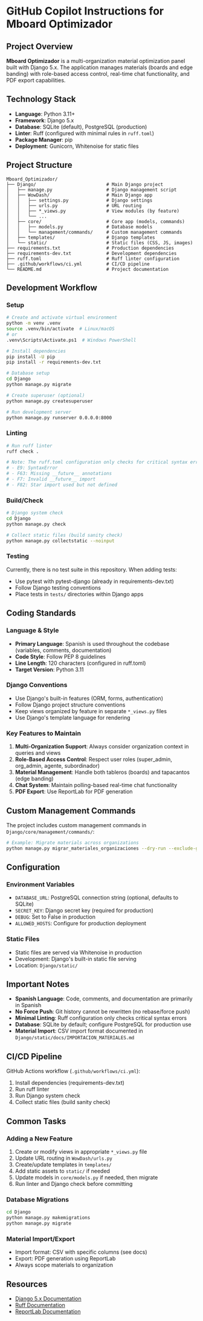 # GitHub Copilot Instructions for Mboard Optimizador

## Project Overview

**Mboard Optimizador** is a multi-organization material optimization panel built with Django 5.x. The application manages materials (boards and edge banding) with role-based access control, real-time chat functionality, and PDF export capabilities.

## Technology Stack

- **Language**: Python 3.11+
- **Framework**: Django 5.x
- **Database**: SQLite (default), PostgreSQL (production)
- **Linter**: Ruff (configured with minimal rules in `ruff.toml`)
- **Package Manager**: pip
- **Deployment**: Gunicorn, Whitenoise for static files

## Project Structure

```
Mboard_Optimizador/
├── Django/                          # Main Django project
│   ├── manage.py                    # Django management script
│   ├── WowDash/                     # Main Django app
│   │   ├── settings.py              # Django settings
│   │   ├── urls.py                  # URL routing
│   │   ├── *_views.py               # View modules (by feature)
│   │   └── ...
│   ├── core/                        # Core app (models, commands)
│   │   ├── models.py                # Database models
│   │   └── management/commands/     # Custom management commands
│   ├── templates/                   # Django templates
│   └── static/                      # Static files (CSS, JS, images)
├── requirements.txt                 # Production dependencies
├── requirements-dev.txt             # Development dependencies
├── ruff.toml                        # Ruff linter configuration
├── .github/workflows/ci.yml         # CI/CD pipeline
└── README.md                        # Project documentation
```

## Development Workflow

### Setup

```bash
# Create and activate virtual environment
python -m venv .venv
source .venv/bin/activate  # Linux/macOS
# or
.venv\Scripts\Activate.ps1  # Windows PowerShell

# Install dependencies
pip install -U pip
pip install -r requirements-dev.txt

# Database setup
cd Django
python manage.py migrate

# Create superuser (optional)
python manage.py createsuperuser

# Run development server
python manage.py runserver 0.0.0.0:8000
```

### Linting

```bash
# Run ruff linter
ruff check .

# Note: The ruff.toml configuration only checks for critical syntax errors:
# - E9: SyntaxError
# - F63: Missing __future__ annotations
# - F7: Invalid __future__ import
# - F82: Star import used but not defined
```

### Build/Check

```bash
# Django system check
cd Django
python manage.py check

# Collect static files (build sanity check)
python manage.py collectstatic --noinput
```

### Testing

Currently, there is no test suite in this repository. When adding tests:
- Use pytest with pytest-django (already in requirements-dev.txt)
- Follow Django testing conventions
- Place tests in `tests/` directories within Django apps

## Coding Standards

### Language & Style

- **Primary Language**: Spanish is used throughout the codebase (variables, comments, documentation)
- **Code Style**: Follow PEP 8 guidelines
- **Line Length**: 120 characters (configured in ruff.toml)
- **Target Version**: Python 3.11

### Django Conventions

- Use Django's built-in features (ORM, forms, authentication)
- Follow Django project structure conventions
- Keep views organized by feature in separate `*_views.py` files
- Use Django's template language for rendering

### Key Features to Maintain

1. **Multi-Organization Support**: Always consider organization context in queries and views
2. **Role-Based Access Control**: Respect user roles (super_admin, org_admin, agente, subordinador)
3. **Material Management**: Handle both tableros (boards) and tapacantos (edge banding)
4. **Chat System**: Maintain polling-based real-time chat functionality
5. **PDF Export**: Use ReportLab for PDF generation

## Custom Management Commands

The project includes custom management commands in `Django/core/management/commands/`:

```bash
# Example: Migrate materials across organizations
python manage.py migrar_materiales_organizaciones --dry-run --exclude-general
```

## Configuration

### Environment Variables

- `DATABASE_URL`: PostgreSQL connection string (optional, defaults to SQLite)
- `SECRET_KEY`: Django secret key (required for production)
- `DEBUG`: Set to False in production
- `ALLOWED_HOSTS`: Configure for production deployment

### Static Files

- Static files are served via Whitenoise in production
- Development: Django's built-in static file serving
- Location: `Django/static/`

## Important Notes

- **Spanish Language**: Code, comments, and documentation are primarily in Spanish
- **No Force Push**: Git history cannot be rewritten (no rebase/force push)
- **Minimal Linting**: Ruff configuration only checks critical syntax errors
- **Database**: SQLite by default; configure PostgreSQL for production use
- **Material Import**: CSV import format documented in `Django/static/docs/IMPORTACION_MATERIALES.md`

## CI/CD Pipeline

GitHub Actions workflow (`.github/workflows/ci.yml`):
1. Install dependencies (requirements-dev.txt)
2. Run ruff linter
3. Run Django system check
4. Collect static files (build sanity check)

## Common Tasks

### Adding a New Feature

1. Create or modify views in appropriate `*_views.py` file
2. Update URL routing in `WowDash/urls.py`
3. Create/update templates in `templates/`
4. Add static assets to `static/` if needed
5. Update models in `core/models.py` if needed, then migrate
6. Run linter and Django check before committing

### Database Migrations

```bash
cd Django
python manage.py makemigrations
python manage.py migrate
```

### Material Import/Export

- Import format: CSV with specific columns (see docs)
- Export: PDF generation using ReportLab
- Always scope materials to organization

## Resources

- [Django 5.x Documentation](https://docs.djangoproject.com/en/5.2/)
- [Ruff Documentation](https://docs.astral.sh/ruff/)
- [ReportLab Documentation](https://www.reportlab.com/docs/reportlab-userguide.pdf)

